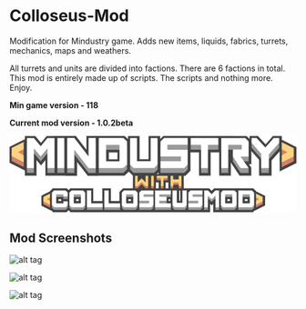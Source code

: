 # Colloseus-Mod
Modification for Mindustry game. Adds new items, liquids, fabrics, turrets, mechanics, maps and weathers.

All turrets and units are divided into factions. There are 6 factions in total. 
This mod is entirely made up of scripts. The scripts and nothing more. Enjoy. 

**Min game version - 118**

**Current mod version - 1.0.2beta**

![Logo](sprites-override/ui/logo.png)


## Mod Screenshots

![alt tag](https://sun9-32.userapi.com/impg/B3FzPuhh-G32vI4DtDAqZHV53osAK5ljFNaeeQ/QBGrnTRUII8.jpg?size=1080x882&quality=96&proxy=1&sign=2298276508da899aa9f81a7aa499e9be "Clash of two factions")

![alt tag](https://sun9-15.userapi.com/impg/KwxgSTroImspVcXpcGD45iNPoqy5J0xF-RoYlw/y_P-LQLRv-8.jpg?size=1080x480&quality=96&proxy=1&sign=3c955e22117cf4ff52a725a1a83b2602 "The largest unit in modification - leviathan")

![alt tag](https://sun9-40.userapi.com/impg/dmxLdPwhUioWRRYGam5CHAQ5uNFowvr_dBOf6Q/aIlZYSo0Io0.jpg?size=522x1080&quality=96&proxy=1&sign=ca2608ed6f86f852db89de31fd94c72c "Energy faction attack")

